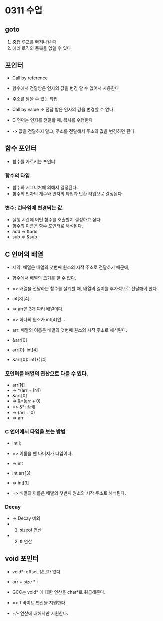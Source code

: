 # 0311 수업
## goto
1. 중첩 루프를 빠져나갈 때
2. 에러 로직의 중복을 없앨 수 있다

## 포인터 
* Call by reference
* 함수에서 전달받은 인자의 값을 변경 할 수 없어서 사용한다
* 주소를 담을 수 있는 타입

* Call by value => 전달 받은 인자의 값을 변경할 수 없다
* C 언어는 인자를 전달할 때, 복사를 수행한다
* -> 값을 전달하지 말고, 주소를 전달해서 주소의 값을 변경하면 된다

## 함수 포인터
* 함수를 가르키는 포인터

### 함수의 타입
* 함수의 시그니쳐에 의해서 결정된다.
* 함수의 인자의 개수와 인자의 타입과 반환 타입으로 결정된다.

### 변수: 런타임에 변경되는 값.
* 실행 시간에 어떤 함수를 호출할지 결정하고 싶다.
* 함수의 이름은 함수 포인터로 해석된다.
* add => &add
* sub => &sub

## C 언어의 배열
* 제약: 배열은 배열의 첫번째 원소의 시작 주소로 전달하기 때문에,
* 함수에서 배열의 크기를 알 수 없다.
* => 배열을 전달하는 함수를 설계할 때, 배열의 길이를 추가적으로 전달해야 한다.

* int[3][4]
* => arr은 3개 짜리 배열이다.
* => 하나의 원소가 int[4]인…

* arr: 배열의 이름은 배열의 첫번째 원소의 시작 주소로 해석된다.
* &arr[0]
* arr[0]: int[4]
* &arr[0]: int(*)[4]

### 포인터를 배열의 연산으로 다룰 수 있다.
* arr[N]
* => *(arr + [N])
* &arr[0]
* => &*(arr + 0)
* => &*: 상쇄
* => (arr + 0)
* => arr

### C 언어에서 타입을 보는 방법
* int i;
* => 이름을 뺀 나머지가 타입이다.
* => int

* int arr[3]
* => int[3]
* => 배열의 이름은 배열의 첫번째 원소의 시작 주소로 해석된다.

### Decay
* => Decay 예외
* 1) sizeof 연산
* 2) & 연산

## void 포인터 
* void*: offset 정보가 없다.
* arr + size * i

* GCC는 void* 에 대한 연산을 char*로 취급해준다.
* => 1 바이트 연산을 지원한다.
* +/- 연산에 대해서만 지원한다.